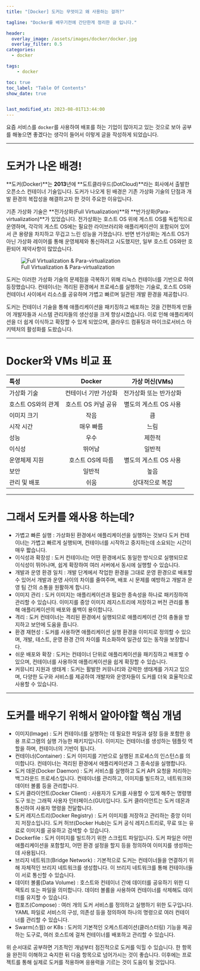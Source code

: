 ```yaml
---
title: "[Docker] 도커는 무엇이고 왜 사용하는 걸까?"

tagline: "Docker를 배우기전에 간단한게 정리한 글 입니다."

header:
  overlay_image: /assets/images/docker/docker.jpg
  overlay_filter: 0.5
categories:
  - docker

tags:
    - docker

toc: true
toc_label: "Table Of Contents"
show_date: true


last_modified_at: 2023-08-01T13:44:00
---
```


요즘 서비스를 `docker`를 사용하여 배포를 하는 기업이 많아지고 있는 것으로 보아 공부를 해놓으면 좋겠다는 생각이 들어서 이렇게 글을 작성하게 되었습니다.

---

# 도커가 나온 배경!

**도커(Docker)**는 **2013**년에 **도트클라우드(DotCloud)**라는 회사에서 출발한 오픈소스 컨테이너 기술입니다. 도커가 나오게 된 배경은 기존 가상화 기술의 단점과 개발 환경의 복잡성을 해결하고자 한 것이 주요한 이유입니다.

기존 가상화 기술은 **전가상화(Full Virtualization)**와 **반가상화(Para-virtualization)**가 있었습니다. 전가상화는 호스트 OS 위에 게스트 OS를 독립적으로 운영하며, 각각의 게스트 OS에는 필요한 라이브러리와 애플리케이션이 포함되어 있어서 큰 용량을 차지하고 무겁고 느린 성능을 가졌습니다. 반면 반가상화는 게스트 OS가 아닌 가상화 레이어를 통해 운영체제와 통신하려고 시도했지만, 일부 호스트 OS와만 호환되어 제약사항이 많았습니다.

<figure class="align-center">
  <img src="{{ site.url }}{{ site.baseurl }}/assets/images//docker/001-search/Full Virtualization.png" alt="Full Virtualization & Para-virtualization">
  <figcaption>Full Virtualization & Para-virtualization</figcaption>
</figure> 

도커는 이러한 가상화 기술의 문제점을 극복하기 위해 리눅스 컨테이너를 기반으로 하여 등장했습니다. 컨테이너는 격리된 환경에서 프로세스를 실행하는 기술로, 호스트 OS와 컨테이너 사이에서 리소스를 공유하며 가볍고 빠르며 일관된 개발 환경을 제공합니다.

도커는 컨테이너 기술을 통해 애플리케이션을 패키징하고 배포하는 것을 간편하게 만들어 개발자들과 시스템 관리자들의 생산성을 크게 향상시켰습니다. 이로 인해 애플리케이션을 더 쉽게 이식하고 확장할 수 있게 되었으며, 클라우드 컴퓨팅과 마이크로서비스 아키텍처의 활성화를 도왔습니다.

---

# Docker와 VMs 비교 표

|          특성           |          Docker         |     가상 머신(VMs)     |
|:------------------------|:-----------------------:|:---------------------:|
| 가상화 기술            | 컨테이너 기반 가상화    | 전가상화 또는 반가상화 |
| 호스트 OS와의 관계     | 호스트 OS 커널 공유     | 별도의 게스트 OS 사용  |
| 이미지 크기           | 작음                    | 큼                    |
| 시작 시간             | 매우 빠름               | 느림                  |
| 성능                   | 우수                    | 제한적                |
| 이식성                 | 뛰어남                  | 일반적                |
| 운영체제 지원         | 호스트 OS에 따름        | 별도의 게스트 OS 사용  |
| 보안                   | 일반적                  | 높음                  |
| 관리 및 배포         | 쉬움                    | 상대적으로 복잡      |

---

# 그래서 도커를 왜사용 하는데?

- 가볍고 빠른 실행
: 가상화된 환경에서 애플리케이션을 실행하는 것보다 도커 컨테이너는 가볍고 빠르게 실행되며, 컨테이너를 시작하고 중지하는데 소요되는 시간이 매우 짧습니다.
- 이식성과 확장성
: 도커 컨테이너는 어떤 환경에서도 동일한 방식으로 실행되므로 이식성이 뛰어나며, 쉽게 확장하여 여러 서버에서 동시에 실행할 수 있습니다.
- 개발과 운영 환경 일치
: 개발 단계에서 작업한 환경을 그대로 운영 환경으로 배포할 수 있어서 개발과 운영 사이의 차이를 줄여주며, 배포 시 문제를 예방하고 개발과 운영 팀 간의 소통을 원활하게 합니다.
- 이미지 관리
: 도커 이미지는 애플리케이션과 필요한 종속성을 하나로 패키징하여 관리할 수 있습니다. 이미지를 중앙 이미지 레지스트리에 저장하고 버전 관리를 통해 애플리케이션의 배포와 롤백이 용이합니다.
- 격리
: 도커 컨테이너는 격리된 환경에서 실행되므로 애플리케이션 간의 충돌을 방지하고 보안에 도움을 줍니다.
- 환경 재현성
: 도커를 사용하면 애플리케이션 실행 환경을 이미지로 정의할 수 있으며, 개발, 테스트, 운영 환경 간의 차이를 최소화하여 일관성 있는 동작을 보장합니다.
- 쉬운 배포와 확장
: 도커는 컨테이너 단위로 애플리케이션을 패키징하고 배포할 수 있으며, 컨테이너를 사용하여 애플리케이션을 쉽게 확장할 수 있습니다.
- 커뮤니티 지원과 생태계
: 도커는 활발한 커뮤니티와 강력한 생태계를 가지고 있으며, 다양한 도구와 서비스를 제공하여 개발자와 운영자들이 도커를 더욱 효율적으로 사용할 수 있습니다.

--- 

# 도커를 배우기 위해서 알아야할 핵심 개념

- 이미지(Image)
: 도커 컨테이너를 실행하는 데 필요한 파일과 설정 등을 포함한 응용 프로그램의 실행 가능한 패키지입니다. 이미지는 컨테이너를 생성하는 템플릿 역할을 하며, 컨테이너의 기반이 됩니다.
- 컨테이너(Container)
: 도커 이미지를 기반으로 실행된 프로세스의 인스턴스를 의미합니다. 컨테이너는 격리된 환경에서 애플리케이션과 그 종속성을 실행합니다.
- 도커 데몬(Docker Daemon)
: 도커 서비스를 실행하고 도커 API 요청을 처리하는 백그라운드 프로세스입니다. 컨테이너를 관리하고, 이미지를 빌드하고, 네트워크와 데이터 볼륨 등을 관리합니다.
- 도커 클라이언트(Docker Client)
: 사용자가 도커를 사용할 수 있게 해주는 명령행 도구 또는 그래픽 사용자 인터페이스(GUI)입니다. 도커 클라이언트는 도커 데몬과 통신하여 사용자 명령을 전달합니다.
- 도커 레지스트리(Docker Registry)
: 도커 이미지를 저장하고 관리하는 중앙 이미지 저장소입니다. 도커 허브(Docker Hub)는 도커 공식 레지스트리로, 무료 또는 유료로 이미지를 공유하고 검색할 수 있습니다.
- Dockerfile
: 도커 이미지를 빌드하기 위한 스크립트 파일입니다. 도커 파일은 어떤 애플리케이션을 포함할지, 어떤 환경 설정을 할지 등을 정의하여 이미지를 생성하는데 사용됩니다.
- 브리지 네트워크(Bridge Network)
: 기본적으로 도커는 컨테이너들을 연결하기 위해 자체적인 브리지 네트워크를 생성합니다. 이 브리지 네트워크를 통해 컨테이너들이 서로 통신할 수 있습니다.
- 데이터 볼륨(Data Volume)
: 호스트와 컨테이너 간에 데이터를 공유하기 위한 디렉토리 또는 파일을 의미합니다. 데이터 볼륨을 사용하여 컨테이너를 삭제해도 데이터를 유지할 수 있습니다.
- 컴포즈(Compose)
: 여러 개의 도커 서비스를 정의하고 실행하기 위한 도구입니다. YAML 파일로 서비스의 구성, 의존성 등을 정의하여 하나의 명령으로 여러 컨테이너를 관리할 수 있습니다.
- Swarm(스웜) or K8s
: 도커의 기본적인 오케스트레이션(클러스터링) 기능을 제공하는 도구로, 여러 호스트에 걸쳐 컨테이너를 배포하고 관리할 수 있습니다.

위 순서대로 공부하면 기초적인 개념부터 점진적으로 도커를 익힐 수 있습니다. 한 항목을 완전히 이해하고 숙지한 뒤 다음 항목으로 넘어가시는 것이 좋습니다. 이후에는 프로젝트를 통해 실제로 도커를 적용하며 응용력을 기르는 것이 도움이 될 것입니다.

